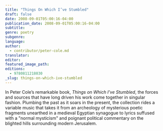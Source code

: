 ```yaml
---
title: "Things On Which I’ve Stumbled"
draft: false
date: 2008-09-01T05:00:16-04:00
publication_date: 2008-09-01T05:00:16-04:00
subtitle:
genre: poetry
subgenre:
language:
author:
  - contributor/peter-cole.md
translator:
editor:
featured_image_path:
editions:
  - 9780811218030
_slug: things-on-which-ive-stumbled
---
```


In Peter Cole’s remarkable book, _Things on Which I’ve Stumbled_, the forces and sources that have long driven his work come together in singular fashion. Plumbing the past as it soars in the present, the collection rides a variable music that takes it from an archeology of mysterious poetic fragments unearthed in a medieval Egyptian synagogue to lyrics suffused with a "normal mysticism" and poignant political commentary on the blighted hills surrounding modern Jerusalem.


